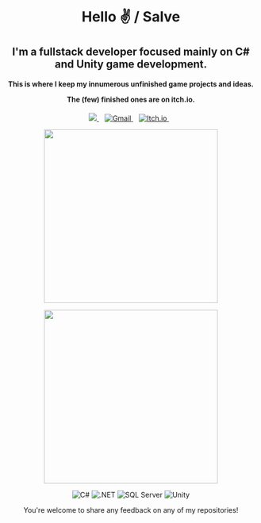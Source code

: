 <h1 align='center'>
 Hello ✌️ / Salve
 </h1>
 
 <h2 align='center'>
 I'm a fullstack developer focused mainly on C# and Unity game development.
 </h2>
 
 <h4 align='center'>
 This is where I keep my innumerous unfinished game projects and ideas.
 
 The (few) finished ones are on itch.io.
 </h4>
 
 <p align='center'>
 
 <a href="https://www.linkedin.com/in/iagograh/">
    <img src="https://img.shields.io/badge/linkedin-%230077B5.svg?&style=for-the-badge&logo=linkedin&logoColor=white" />
  </a>&nbsp;&nbsp;
<a href="mailto:iagobg02@gmail.com">
    <img alt="Gmail" src="https://img.shields.io/badge/Gmail-D14836?style=for-the-badge&logo=gmail&logoColor=white" />
  </a>&nbsp;&nbsp;
 <a href="https://hive-mind.itch.io/">
    <img alt="Itch.io" src="https://img.shields.io/badge/Itch.io-FA5C5C?style=for-the-badge&logo=itchdotio&logoColor=white" />
  </a>&nbsp;&nbsp;


<p align='center'>
 <a href="#"><img src="https://github-readme-stats.vercel.app/api?username=IagoGrah&show_icons=true&count_private=true&theme=dark" width="350"></a>
</p>

<p align='center'>
 <a href="#"><img src="https://github-readme-stats.vercel.app/api/top-langs/?username=IagoGrah&layout=compact&theme=dark" width="350"></a>
</p>

<p align='center'>
<img alt="C#" src="https://img.shields.io/badge/c%23%20-%23239120.svg?&style=for-the-badge&logo=c-sharp&logoColor=white"/>
<img alt=".NET" src ="https://img.shields.io/badge/.NET-5C2D91?style=for-the-badge&logo=.net&logoColor=white" />
<img alt="SQL Server" src="https://img.shields.io/badge/Microsoft_SQL_Server-CC2927?style=for-the-badge&logo=microsoft-sql-server&logoColor=white"/>
<img alt="Unity" src="https://img.shields.io/badge/unity%20-%23000000.svg?&style=for-the-badge&logo=unity&logoColor=white"/>

</p>

<p align='center'>You're welcome to share any feedback on any of my repositories!</p>
